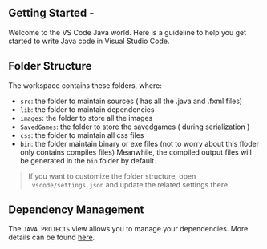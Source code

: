 ## Getting Started -

Welcome to the VS Code Java world. Here is a guideline to help you get started to write Java code in Visual Studio Code.

## Folder Structure

The workspace contains these folders, where:

- `src`: the folder to maintain sources  ( has all the .java and .fxml files)
- `lib`: the folder to maintain dependencies 
- `images`: the folder to store all the images
- `SavedGames`: the folder to store the savedgames ( during serialization )
- `css`: the folder to maintain all css files
- `bin`: the folder maintain binary or exe files (not to worry about this floder only contains compiles files)
Meanwhile, the compiled output files will be generated in the `bin` folder by default.

> If you want to customize the folder structure, open `.vscode/settings.json` and update the related settings there.

## Dependency Management

The `JAVA PROJECTS` view allows you to manage your dependencies. More details can be
found [here](https://github.com/microsoft/vscode-java-dependency#manage-dependencies).

